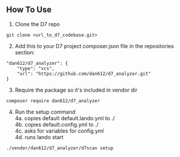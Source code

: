 ## How To Use
1. Clone the D7 repo 
```
git clone <url_to_d7_codebase.git>
```
2. Add this to your D7 project composer.json file in the repositories section:
```
"dan612/d7_analyzer": {
    "type": "vcs",
    "url": "https://github.com/dan612/d7_analyzer.git"
}
```
3. Require the package so it's included in vendor dir
```
composer require dan612/d7_analyzer
```
4. Run the setup command  
  4a. copies default default.lando.yml to ./   
  4b. copies default.config.yml to ./  
  4c. asks for variables for config.yml   
  4d. runs lando start
```
./vendor/dan612/d7_analyzer/d7scan setup
```
